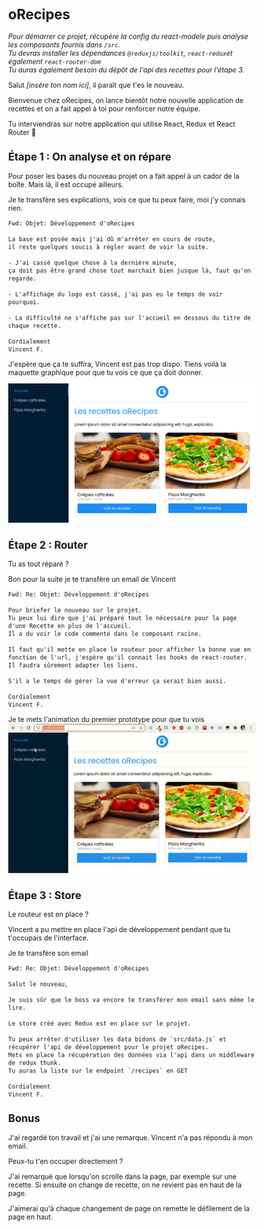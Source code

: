 # oRecipes

_Pour démarrer ce projet, récupère la config du react-modele puis analyse les composants fournis dans `/src`._  
_Tu devras installer les dépendances `@reduxjs/toolkit`, `react-redux`et également `react-router-dom`_  
_Tu auras également besoin du dépôt de l'api des recettes pour l'étape 3._

Salut _[insère ton nom ici]_, il paraît que t'es le nouveau.

Bienvenue chez oRecipes, on lance bientôt notre nouvelle application de recettes et on a fait appel à toi pour renforcer notre équipe.

Tu interviendras sur notre application qui utilise React, Redux et React Router :tada:

## Étape 1 : On analyse et on répare

Pour poser les bases du nouveau projet on a fait appel à un cador de la boîte. Mais là, il est occupé ailleurs.

Je te transfère ses explications, vois ce que tu peux faire, moi j'y connais rien.

```text
Fwd: Objet: Développement d'oRecipes

La base est posée mais j'ai dû m'arrêter en cours de route, 
il reste quelques soucis à régler avant de voir la suite.

- J'ai cassé quelque chose à la dernière minute, 
ça doit pas être grand chose tout marchait bien jusque là, faut qu'on regarde.

- L'affichage du logo est cassé, j'ai pas eu le temps de voir pourquoi.

- La difficulté ne s'affiche pas sur l'accueil en dessous du titre de chaque recette.

Cordialement
Vincent F.
```

J'espère que ça te suffira, Vincent est pas trop dispo. Tiens voilà la maquette graphique pour que tu vois ce que ça doit donner.

!['résultat'](./__docs/resultat.png)

## Étape 2 : Router

Tu as tout réparé ?

Bon pour la suite je te transfère un email de Vincent

```text
Fwd: Re: Objet: Développement d'oRecipes

Pour briefer le nouveau sur le projet. 
Tu peux lui dire que j'ai préparé tout le nécessaire pour la page d'une Recette en plus de l'accueil.
Il a du voir le code commenté dans le composant racine.

Il faut qu'il mette en place le routeur pour afficher la bonne vue en fonction de l'url, j'espère qu'il connait les hooks de react-router. 
Il faudra sûrement adapter les liens.

S'il a le temps de gérer la vue d'erreur ça serait bien aussi.

Cordialement
Vincent F.
```

Je te mets l'animation du premier prototype pour que tu vois
!['résultat'](./__docs/resultat.gif)

## Étape 3 : Store

Le routeur est en place ?

Vincent a pu mettre en place l'api de développement pendant que tu t'occupais de l'interface.

Je te transfère son email

```text
Fwd: Re: Objet: Développement d'oRecipes

Salut le nouveau,

Je suis sûr que le boss va encore te transférer mon email sans même le lire.

Le store créé avec Redux est en place sur le projet. 

Tu peux arrêter d'utiliser les data bidons de `src/data.js` et récupérer l'api de développement pour le projet oRecipes.
Mets en place la récupération des données via l'api dans un middleware de redux thunk.
Tu auras la liste sur le endpoint `/recipes` en GET

Cordialement
Vincent F.
```

## Bonus

J'ai regardé ton travail et j'ai une remarque. Vincent n'a pas répondu à mon email.

Peux-tu t'en occuper directement ?

J'ai remarqué que lorsqu'on scrolle dans la page, par exemple sur une recette. Si ensuite on change de recette, on ne revient pas en haut de la page.

J'aimerai qu'à chaque changement de page on remette le défilement de la page en haut.
